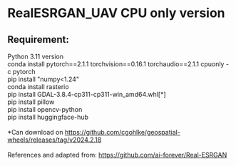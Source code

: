 # RealESRGAN_UAV CPU only version
## Requirement:<br />
Python 3.11 version<br />
conda install pytorch==2.1.1 torchvision==0.16.1 torchaudio==2.1.1 cpuonly -c pytorch<br />
pip install "numpy<1.24"<br />
conda install rasterio<br />
pip install GDAL-3.8.4-cp311-cp311-win_amd64.whl[*]<br />
pip install pillow<br />
pip install opencv-python<br />
pip install huggingface-hub<br />
<br />
*Can download on https://github.com/cgohlke/geospatial-wheels/releases/tag/v2024.2.18
<br />
<br />
References and adapted from: https://github.com/ai-forever/Real-ESRGAN
